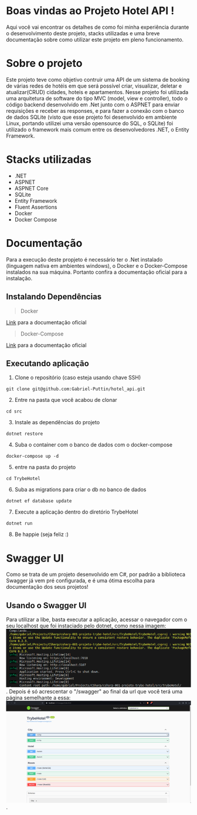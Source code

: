 # Boas vindas ao Projeto Hotel API !

Aqui você vai encontrar os detalhes de como foi minha experiência durante o desenvolvimento deste projeto, stacks utilizadas e uma breve documentação sobre como utilizar este projeto em pleno funcionamento.

# Sobre o projeto

Este projeto teve como objetivo contruir uma API de um sistema de booking de várias redes de hotéis em que será possível criar, visualizar, deletar e atualizar(CRUD) cidades, hoteis e apartamentos. Nesse projeto foi utilizada uma arquitetura de software do tipo MVC (model, view e controller), todo o código backend desenvolvido em .Net junto com o ASPNET para enviar requisições e receber as responses, e para fazer a conexão com o banco de dados SQLite (visto que esse projeto foi desenvolvido em ambiente Linux, portando utilizei uma versão opensource do SQL, o SQLite) foi utilizado o framework mais comum entre os desenvolvedores .NET, o Entity Framework.

# Stacks utilizadas

* .NET
* ASPNET
* ASPNET Core
* SQLite
* Entity Framework
* Fluent Assertions
* Docker
* Docker Compose

# Documentação

Para a execução deste propjeto é necessário ter o .Net instalado (linguagem nativa em ambientes windows), o Docker e o Docker-Compose instalados na sua máquina. Portanto confira a documentação oficial para a instalação.

## Instalando Dependências

> Docker

[Link](https://docs.docker.com/engine/install/) para a documentação oficial

> Docker-Compose

[Link](https://docs.docker.com/compose/install/#install-compose) para a documentação oficial

## Executando aplicação

1. Clone o repositório (caso esteja usando chave SSH)
```
git clone git@github.com:Gabriel-Puttin/hotel_api.git
```
2. Entre na pasta que você acabou de clonar
```
cd src
```
3. Instale as dependências do projeto
```
dotnet restore
```
4. Suba o container com o banco de dados com o docker-compose
```
docker-compose up -d
```
5. entre na pasta do projeto
```
cd TrybeHotel
```
6. Suba as migrations para criar o db no banco de dados
```
dotnet ef database update
```
7. Execute a aplicação dentro do diretório TrybeHotel
```
dotnet run
```
8. Be happie (seja feliz :)

# Swagger UI

Como se trata de um projeto desenvolvido em C#, por padrão a biblioteca Swagger já vem pré configurada, e é uma ótima escolha para documentação dos seus projetos!

## Usando o Swagger UI

Para utilizar a libe, basta executar a aplicação, acessar o navegador com o seu localhost que foi instaciado pelo dotnet, como nessa imagem:
<img src="/src/images/print_dotnet_run.png">.
Depois é só acrescentar o "/swagger" ao final da url que você terá uma página semelhante a essa:
<img src="/src/images/print_swagger_ui.png">.
